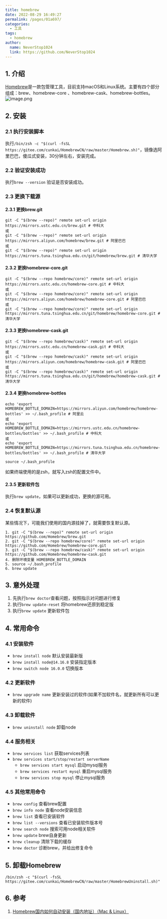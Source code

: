 ```yaml
---
title: homebrew
date: 2022-08-29 16:49:27
permalink: /pages/01a697/
categories:
  - 工具
tags:
  - homebrew
author: 
  name: NeverStop1024
  link: https://github.com/NeverStop1024
---
```

## 1. 介绍
[Homebrew](https://brew.sh/index_zh-cn)是一款包管理工具，目前支持macOS和Linux系统。主要有四个部分组成：brew、homebrew-core 、homebrew-cask、homebrew-bottles。
![image.png](https://p3-juejin.byteimg.com/tos-cn-i-k3u1fbpfcp/ee577013c7844334a33d2a2e573aed92~tplv-k3u1fbpfcp-zoom-1.image)

## 2. 安装
### 2.1 执行安装脚本
执行`/bin/zsh -c "$(curl -fsSL https://gitee.com/cunkai/HomebrewCN/raw/master/Homebrew.sh)"`，镜像选阿里巴巴，傻瓜式安装，30分钟左右，安装完成。

### 2.2 验证安装成功
执行`brew --version` 验证是否安装成功。

### 2.3 更换下载源
#### 2.3.1 更换brew.git
```shell
git -C "$(brew --repo)" remote set-url origin https://mirrors.ustc.edu.cn/brew.git # 中科大
或
git -C "$(brew --repo)" remote set-url origin https://mirrors.aliyun.com/homebrew/brew.git # 阿里巴巴
或
git -C "$(brew --repo)" remote set-url origin https://mirrors.tuna.tsinghua.edu.cn/git/homebrew/brew.git # 清华大学
```

#### 2.3.2 更换homebrew-core.git
```shell
git -C "$(brew --repo homebrew/core)" remote set-url origin https://mirrors.ustc.edu.cn/homebrew-core.git # 中科大
或
git -C "$(brew --repo homebrew/core)" remote set-url origin https://mirrors.aliyun.com/homebrew/homebrew-core.git # 阿里巴巴
或
git -C "$(brew --repo homebrew/core)" remote set-url origin https://mirrors.tuna.tsinghua.edu.cn/git/homebrew/homebrew-core.git # 清华大学
```

#### 2.3.3 更换homebrew-cask.git
```shell
git -C "$(brew --repo homebrew/cask)" remote set-url origin https://mirrors.ustc.edu.cn/homebrew-cask.git # 中科大
或
git -C "$(brew --repo homebrew/cask)" remote set-url origin https://mirrors.aliyun.com/homebrew/homebrew-cask.git # 阿里巴巴
或
git -C "$(brew --repo homebrew/cask)" remote set-url origin https://mirrors.tuna.tsinghua.edu.cn/git/homebrew/homebrew-cask.git # 清华大学
```

#### 2.3.4 更换homebrew-bottles
```shell
echo 'export HOMEBREW_BOTTLE_DOMAIN=https://mirrors.aliyun.com/homebrew/homebrew-bottles' >> ~/.bash_profile # 阿里云
或
echo 'export HOMEBREW_BOTTLE_DOMAIN=https://mirrors.ustc.edu.cn/homebrew-bottles/bottles' >> ~/.bash_profile # 中科大
或
echo 'export HOMEBREW_BOTTLE_DOMAIN=https://mirrors.tuna.tsinghua.edu.cn/homebrew-bottles/bottles' >> ~/.bash_profile # 清华大学

source ~/.bash_profile
```
如果终端使用的是zsh，就写入zsh的配置文件中。

#### 2.3.5 更新软件包
执行`brew update`，如果可以更新成功，更换的源可用。

### 2.4 恢复默认源
某些情况下，可能我们使用的国内源挂掉了，就需要恢复默认源。
```
1. git -C "$(brew --repo)" remote set-url origin https://github.com/Homebrew/brew.git
2. git -C "$(brew --repo homebrew/core)" remote set-url origin https://github.com/Homebrew/homebrew-core.git
3. git -C "$(brew --repo homebrew/cask)" remote set-url origin https://github.com/Homebrew/homebrew-cask.git
4. 删除环境变量 HOMEBREW_BOTTLE_DOMAIN
5. source ~/.bash_profile
6. brew update
```

## 3. 意外处理
1. 先执行`brew doctor`查看问题，按照指示对问题进行修复
2. 执行`brew update-reset` 将homebrew还原到稳定版
3. 执行`brew update` 更新软件包

## 4. 常用命令
### 4.1 安装软件
- `brew install node` 默认安装最新版
- `brew install node@14.16.8` 安装指定版本
- `brew switch node 16.0.0` 切换版本

### 4.2 更新软件
-  `brew upgrade name` 更新安装过的软件(如果不加软件名，就更新所有可以更新的软件)

### 4.3 卸载软件
- `brew uninstall node` 卸载node

### 4.4 服务相关
- `brew services list` 获取services列表
- `brew services start/stop/restart serverName`
  - `brew services start mysql` 启动mysql服务
  - `brew services restart mysql` 重启mysql服务
  - `brew services stop mysql` 停止mysql服务

### 4.5 其他常用命令
- `brew config` 查看brew配置
- `brew info node` 查看node安装信息
- `brew list` 查看已安装软件
- `brew list --versions` 查看已安装软件版本号
- `brew search node` 搜索可用node相关软件
- `brew update` brew自身更新
- `brew cleanup` 清除下载的缓存
- `brew doctor` 诊断brew，并给出修复命令

## 5. 卸载Homebrew
````
/bin/zsh -c "$(curl -fsSL https://gitee.com/cunkai/HomebrewCN/raw/master/HomebrewUninstall.sh)"
````
## 6. 参考
1. [Homebrew国内如何自动安装（国内地址）（Mac & Linux）](https://zhuanlan.zhihu.com/p/111014448/)










